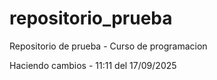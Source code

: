 # repositorio_prueba
Repositorio de prueba - Curso de programacion

Haciendo cambios - 11:11 del 17/09/2025
